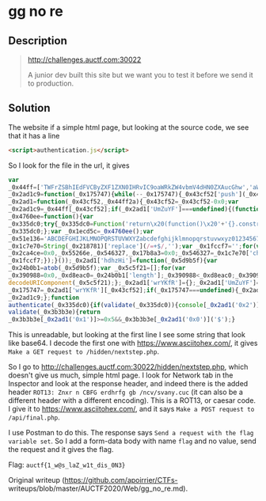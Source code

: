 # gg no re

## Description

> http://challenges.auctf.com:30022  
>  
> A junior dev built this site but we want you to test it before we send it to
> production.

## Solution

The website if a simple html page, but looking at the source code, we see that
it has a line

```html  
<script>authentication.js</script>  
```

So I look for the file in the url, it gives

```js  
var
_0x44ff=['TWFrZSBhIEdFVCByZXF1ZXN0IHRvIC9oaWRkZW4vbmV4dHN0ZXAucGhw','aW5jbHVkZXM=','bGVuZ3Ro','bG9n'];(function(_0x43cf52,_0x44ff2a){var
_0x2ad1c9=function(_0x175747){while(--_0x175747){_0x43cf52['push'](_0x43cf52['shift']());}};_0x2ad1c9(++_0x44ff2a);}(_0x44ff,0x181));var
_0x2ad1=function(_0x43cf52,_0x44ff2a){_0x43cf52=_0x43cf52-0x0;var
_0x2ad1c9=_0x44ff[_0x43cf52];if(_0x2ad1['UmZuYF']===undefined){(function(){var
_0x4760ee=function(){var
_0x335dc0;try{_0x335dc0=Function('return\x20(function()\x20'+'{}.constructor(\x22return\x20this\x22)(\x20)'+');')();}catch(_0x3b3b3e){_0x335dc0=window;}return
_0x335dc0;};var _0x1ecd5c=_0x4760ee();var
_0x51e136='ABCDEFGHIJKLMNOPQRSTUVWXYZabcdefghijklmnopqrstuvwxyz0123456789+/=';_0x1ecd5c['atob']||(_0x1ecd5c['atob']=function(_0x218781){var
_0x1c7e70=String(_0x218781)['replace'](/=+$/,'');var _0x1fccf7='';for(var
_0x2ca4ce=0x0,_0x55266e,_0x546327,_0x17b8a3=0x0;_0x546327=_0x1c7e70['charAt'](_0x17b8a3++);~_0x546327&&(_0x55266e=_0x2ca4ce%0x4?_0x55266e*0x40+_0x546327:_0x546327,_0x2ca4ce++%0x4)?_0x1fccf7+=String['fromCharCode'](0xff&_0x55266e>>(-0x2*_0x2ca4ce&0x6)):0x0){_0x546327=_0x51e136['indexOf'](_0x546327);}return
_0x1fccf7;});}());_0x2ad1['hdhzHi']=function(_0x5d9b5f){var
_0x24b0b1=atob(_0x5d9b5f);var _0x5c5f21=[];for(var
_0x390988=0x0,_0xd8eac0=_0x24b0b1['length'];_0x390988<_0xd8eac0;_0x390988++){_0x5c5f21+='%'+('00'+_0x24b0b1['charCodeAt'](_0x390988)['toString'](0x10))['slice'](-0x2);}return
decodeURIComponent(_0x5c5f21);};_0x2ad1['wrYKfR']={};_0x2ad1['UmZuYF']=!![];}var
_0x175747=_0x2ad1['wrYKfR'][_0x43cf52];if(_0x175747===undefined){_0x2ad1c9=_0x2ad1['hdhzHi'](_0x2ad1c9);_0x2ad1['wrYKfR'][_0x43cf52]=_0x2ad1c9;}else{_0x2ad1c9=_0x175747;}return
_0x2ad1c9;};function
authenticate(_0x335dc0){if(validate(_0x335dc0)){console[_0x2ad1('0x2')](_0x2ad1('0x3'));}};function
validate(_0x3b3b3e){return
_0x3b3b3e[_0x2ad1('0x1')]>=0x5&&_0x3b3b3e[_0x2ad1('0x0')]('$');}  
```

This is unreadable, but looking at the first line I see some string that look
like base64. I decode the first one with https://www.asciitohex.com/, it gives
`Make a GET request to /hidden/nextstep.php`.

So I go to http://challenges.auctf.com:30022/hidden/nextstep.php, which
doesn't give us much, simple html page. I look for Network tab in the
Inspector and look at the response header, and indeed there is the added
header `ROT13: Znxr n CBFG erdhrfg gb /ncv/svany.cuc` (it can also be a
different header with a different encoding). This is a ROT13, or caesar code.
I give it to https://www.asciitohex.com/, and it says `Make a POST request to
/api/final.php`.

I use Postman to do this. The response says `Send a request with the flag
variable set`. So I add a form-data body with name `flag` and no value, send
the request and it gives the flag.

Flag: `auctf{1_w@s_laZ_w1t_dis_0N3}`

Original writeup (https://github.com/apoirrier/CTFs-
writeups/blob/master/AUCTF2020/Web/gg_no_re.md).